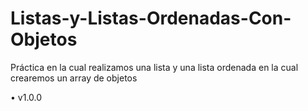 # Listas-y-Listas-Ordenadas-Con-Objetos
Práctica en la cual realizamos una lista y una lista ordenada en la cual crearemos un array de objetos

• v1.0.0
